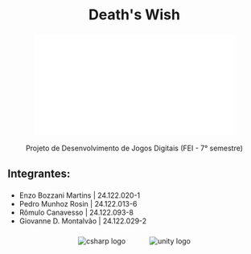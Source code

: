 <h1 align="center">Death's Wish</h1>

###
<p align="center">
  <img src="https://github.com/pedromr10/projetoDesJogos/blob/main/coisasReadme/logoWhite.png" height="200">
</p>

<p align="center">Projeto de Desenvolvimento de Jogos Digitais (FEI - 7° semestre)</p>

###

<h2 align="left">Integrantes:</h2>

###

- Enzo Bozzani Martins | 24.122.020-1
- Pedro Munhoz Rosin | 24.122.013-6
- Rômulo Canavesso | 24.122.093-8
- Giovanne D. Montalvão | 24.122.029-2


###


<div align="center">
  <img src="https://cdn.jsdelivr.net/gh/devicons/devicon/icons/csharp/csharp-original.svg" height="50" alt="csharp logo"  />
  <img width="40" />
  <img src="https://cdn.jsdelivr.net/gh/devicons/devicon/icons/unity/unity-original.svg" height="50" alt="unity logo"  />
</div>

###
